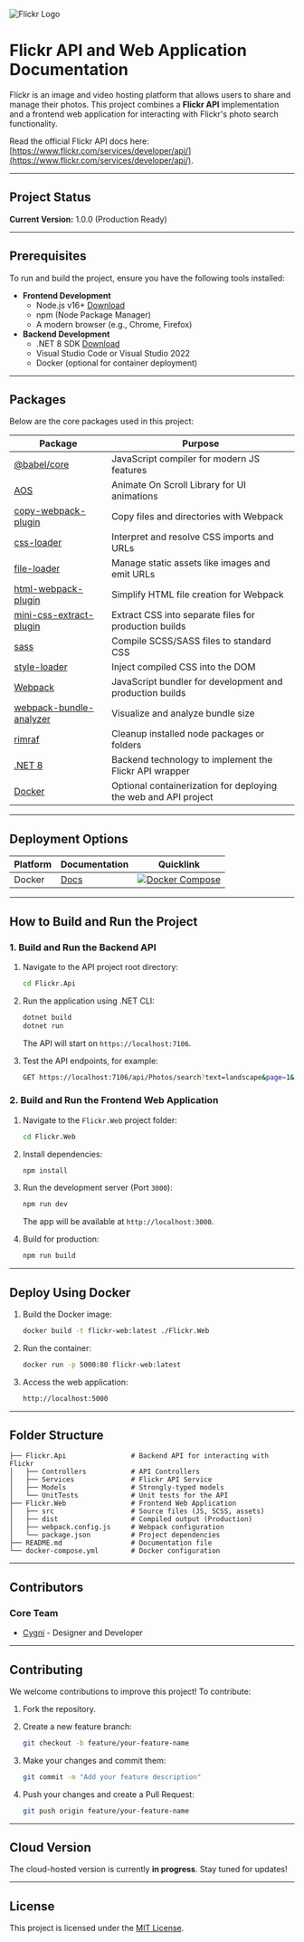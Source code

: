 ![Flickr Logo](https://combo.staticflickr.com/pw/images/flickr_logo_dots.svg)

# Flickr API and Web Application Documentation

Flickr is an image and video hosting platform that allows users to share and manage their photos. This project combines a **Flickr API** implementation and a frontend web application for interacting with Flickr's photo search functionality.

Read the official Flickr API docs here: [https://www.flickr.com/services/developer/api/](https://www.flickr.com/services/developer/api/).

---

## **Project Status**

**Current Version:** 1.0.0 (Production Ready)

---

## **Prerequisites**

To run and build the project, ensure you have the following tools installed:

- **Frontend Development**
  - Node.js v16+ [Download](https://nodejs.org/)
  - npm (Node Package Manager)
  - A modern browser (e.g., Chrome, Firefox)
- **Backend Development**
  - .NET 8 SDK [Download](https://dotnet.microsoft.com/download/dotnet/8.0)
  - Visual Studio Code or Visual Studio 2022
  - Docker (optional for container deployment)

---

## **Packages**

Below are the core packages used in this project:

| **Package**                                | **Purpose**                                                                                              |
|-------------------------------------------|----------------------------------------------------------------------------------------------------------|
| [@babel/core](https://github.com/babel/babel)              | JavaScript compiler for modern JS features                                                               |
| [AOS](https://michalsnik.github.io/aos/)                  | Animate On Scroll Library for UI animations                                                             |
| [copy-webpack-plugin](https://www.npmjs.com/package/copy-webpack-plugin)  | Copy files and directories with Webpack                                                                  |
| [css-loader](https://webpack.js.org/loaders/css-loader/)   | Interpret and resolve CSS imports and URLs                                                               |
| [file-loader](https://v4.webpack.js.org/loaders/file-loader/) | Manage static assets like images and emit URLs                                                           |
| [html-webpack-plugin](https://www.npmjs.com/package/html-webpack-plugin) | Simplify HTML file creation for Webpack                                                                  |
| [mini-css-extract-plugin](https://www.npmjs.com/package/mini-css-extract-plugin) | Extract CSS into separate files for production builds                                                   |
| [sass](https://github.com/sass/sass)                      | Compile SCSS/SASS files to standard CSS                                                                 |
| [style-loader](https://webpack.js.org/loaders/style-loader/) | Inject compiled CSS into the DOM                                                                        |
| [Webpack](https://webpack.js.org/)                        | JavaScript bundler for development and production builds                                                |
| [webpack-bundle-analyzer](https://www.npmjs.com/package/webpack-bundle-analyzer) | Visualize and analyze bundle size                                                                       |
| [rimraf](https://www.npmjs.com/package/rimraf)            | Cleanup installed node packages or folders                                                              |
| [.NET 8](https://dotnet.microsoft.com/download/dotnet/8.0)           | Backend technology to implement the Flickr API wrapper                                                  |
| [Docker](https://www.docker.com/)                         | Optional containerization for deploying the web and API project                                         |

---

## **Deployment Options**

| Platform | Documentation                      | Quicklink                                                                                                                                                       |
|----------|------------------------------------|-----------------------------------------------------------------------------------------------------------------------------------------------------------------|
| Docker   | [Docs](https://todo)               | [![Docker Compose](https://img.shields.io/badge/-docker--compose.yml-2496ED?style=for-the-badge&logo=docker&logoColor=ffffff)](https://todo/docker-compose.yml) |

---

## **How to Build and Run the Project**

### **1. Build and Run the Backend API**

1. Navigate to the API project root directory:

   ```bash
   cd Flickr.Api
   ```

2. Run the application using .NET CLI:

   ```bash
   dotnet build
   dotnet run
   ```

   The API will start on `https://localhost:7106`.

3. Test the API endpoints, for example:

   ```bash
   GET https://localhost:7106/api/Photos/search?text=landscape&page=1&perPage=10
   ```

### **2. Build and Run the Frontend Web Application**

1. Navigate to the `Flickr.Web` project folder:

   ```bash
   cd Flickr.Web
   ```

2. Install dependencies:

   ```bash
   npm install
   ```

3. Run the development server (Port `3000`):

   ```bash
   npm run dev
   ```

   The app will be available at `http://localhost:3000`.

4. Build for production:

   ```bash
   npm run build
   ```

---

## **Deploy Using Docker**

1. Build the Docker image:

   ```bash
   docker build -t flickr-web:latest ./Flickr.Web
   ```

2. Run the container:

   ```bash
   docker run -p 5000:80 flickr-web:latest
   ```

3. Access the web application:

   ```bash
   http://localhost:5000
   ```

---

## **Folder Structure**

```plaintext
├── Flickr.Api                # Backend API for interacting with Flickr
│   ├── Controllers           # API Controllers
│   ├── Services              # Flickr API Service
│   ├── Models                # Strongly-typed models
│   └── UnitTests             # Unit tests for the API
├── Flickr.Web                # Frontend Web Application
│   ├── src                   # Source files (JS, SCSS, assets)
│   ├── dist                  # Compiled output (Production)
│   ├── webpack.config.js     # Webpack configuration
│   └── package.json          # Project dependencies
├── README.md                 # Documentation file
└── docker-compose.yml        # Docker configuration
```

---

## **Contributors**

### **Core Team**
- [Cygni](https://cygni.se/) - Designer and Developer

---

## **Contributing**

We welcome contributions to improve this project! To contribute:

1. Fork the repository.
2. Create a new feature branch:

   ```bash
   git checkout -b feature/your-feature-name
   ```

3. Make your changes and commit them:

   ```bash
   git commit -m "Add your feature description"
   ```

4. Push your changes and create a Pull Request:

   ```bash
   git push origin feature/your-feature-name
   ```

---

## **Cloud Version**

The cloud-hosted version is currently **in progress**. Stay tuned for updates!

---

## **License**

This project is licensed under the [MIT License](https://opensource.org/licenses/MIT).
